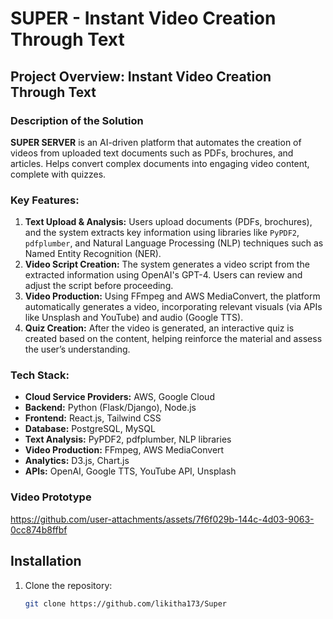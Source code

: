# SUPER - Instant Video Creation Through Text

## Project Overview: Instant Video Creation Through Text

### Description of the Solution

**SUPER SERVER** is an AI-driven platform that automates the creation of videos from uploaded text documents such as PDFs, brochures, and articles. Helps convert complex documents into engaging video content, complete with quizzes.

### Key Features:
1. **Text Upload & Analysis:** Users upload documents (PDFs, brochures), and the system extracts key information using libraries like `PyPDF2`, `pdfplumber`, and Natural Language Processing (NLP) techniques such as Named Entity Recognition (NER).
2. **Video Script Creation:** The system generates a video script from the extracted information using OpenAI's GPT-4. Users can review and adjust the script before proceeding.
3. **Video Production:** Using FFmpeg and AWS MediaConvert, the platform automatically generates a video, incorporating relevant visuals (via APIs like Unsplash and YouTube) and audio (Google TTS).
4. **Quiz Creation:** After the video is generated, an interactive quiz is created based on the content, helping reinforce the material and assess the user’s understanding.

### Tech Stack:
- **Cloud Service Providers:** AWS, Google Cloud
- **Backend:** Python (Flask/Django), Node.js
- **Frontend:** React.js, Tailwind CSS
- **Database:** PostgreSQL, MySQL
- **Text Analysis:** PyPDF2, pdfplumber, NLP libraries
- **Video Production:** FFmpeg, AWS MediaConvert
- **Analytics:** D3.js, Chart.js
- **APIs:** OpenAI, Google TTS, YouTube API, Unsplash

### Video Prototype

https://github.com/user-attachments/assets/7f6f029b-144c-4d03-9063-0cc874b8ffbf


## Installation

1. Clone the repository:
   ```bash
   git clone https://github.com/likitha173/Super
